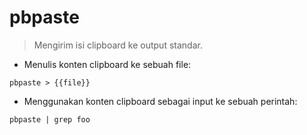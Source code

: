 # pbpaste

> Mengirim isi clipboard ke output standar.

- Menulis konten clipboard ke sebuah file:

`pbpaste > {{file}}`

- Menggunakan konten clipboard sebagai input ke sebuah perintah:

`pbpaste | grep foo`

